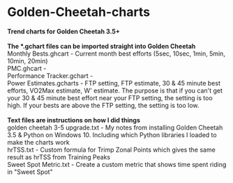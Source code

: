 # Golden-Cheetah-charts
<b>Trend charts for Golden Cheetah 3.5+</b><br/>
<br/>
<b>The *.gchart files can be imported straight into Golden Cheetah</b><br/>
Monthly Bests.ghcart - Current month best efforts (5sec, 10sec, 1min, 5min, 10min, 20min)<br/>
PMC.ghcart - <br/>
Performance Tracker.gchart - <br/>
Power Estimates.gcharts - FTP setting, FTP estimate, 30 & 45 minute best efforts, VO2Max estimate, W' estimate. The purpose is that if you can't get your 30 & 45 minute best effort near your FTP setting, the setting is too high. If your bests are above the FTP setting, the setting is too low.<br/>
<br/>
<b>Text files are instructions on how I did things</b><br/>
golden cheetah 3-5 upgrade.txt - My notes from installing Golden Cheetah 3.5 & Python on Windows 10. Including which Python libraries I loaded to make the charts work<br/>
hrTSS.txt - Custom formula for Trimp Zonal Points which gives the same result as hrTSS from Training Peaks<br/>
Sweet Spot Metric.txt - Create a custom metric that shows time spent riding in "Sweet Spot"<br/>
